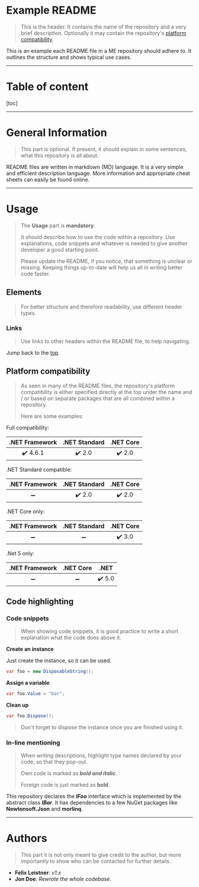 # Example README

> This is the header. It contains the name of the repository and a very brief description. Optionally it may contain the repository's [platform compatibility](#Platform-compatibility).

This is an example each README file in a ME repository should adhere to. It outlines the structure and shows typical use cases. 
___

# Table of content

[toc]
___

# General Information

> This part is optional. If present, it should explain in some sentences, what this repository is all about.

README files are written in markdown (MD) language. It is a very simple and efficient description language. More information and appropriate cheat sheets can easily be found online.

___

# Usage

> The **Usage** part is **mandatory**.
>
> It should describe how to use the code within a repository. Use explanations, code snippets and whatever is needed to give another developer a good starting point.
>
> Please update the README, if you notice, that something is unclear or missing. Keeping things up-to-date will help us all in writing better code faster.

## Elements

> For better structure and therefore readability, use different header types.

### Links

> Use links to other headers within the README file, to help navigating.

Jump back to the [top](#Example-README).

## Platform compatibility

> As seen in many of the README files, the repository's platform compatibility is either specified directly at the top under the name and / or based on separate packages that are all combined within a repository.
> 
> Here are some examples:

Full compatibility:

| .NET Framework | .NET Standard | .NET Core |
| :-: | :-: | :-: |
| :heavy_check_mark: 4.6.1 | :heavy_check_mark: 2.0 | :heavy_check_mark: 2.0 |

.NET Standard compatible:

| .NET Framework | .NET Standard | .NET Core |
| :-: | :-: | :-: |
| :heavy_minus_sign: | :heavy_check_mark: 2.0 | :heavy_check_mark: 2.0 |

.NET Core only:

| .NET Framework | .NET Standard | .NET Core |
| :-: | :-: | :-: |
| :heavy_minus_sign: | :heavy_minus_sign: | :heavy_check_mark: 3.0 |

.Net 5 only:

| .NET Framework | .NET Core | .NET |
| :-: | :-: | :-: |
| :heavy_minus_sign: | :heavy_minus_sign: | :heavy_check_mark: 5.0 |

## Code highlighting

### Code snippets

> When showing code snippets, it is good practice to write a short explanation what the code does above it. 

**Create an instance**

Just create the instance, so it can be used.
``` csharp
var foo = new DisposableString();
```

**Assign a variable**
``` csharp
var foo.Value = "bar";
```

**Clean up**
``` csharp
var foo.Dispose();
```
> Don't forget to dispose the instance once you are finished using it.


### In-line mentioning

> When writing descriptions, highlight type names declared by your code, so that they pop-out.
>
> Own code is marked as **_bold and italic_**.
>
> Foreign code is just marked as **bold**.

This repository declares the **_IFoo_** interface which is implemented by the abstract class **_IBar_**. It has dependencies to a few NuGet packages like **Newtonsoft.Json** and **morlinq**.

___

# Authors

> This part it is not only meant to give credit to the author, but more importantly to show who can be contacted for further details.

* **Felix Leistner**: _v1.x_
* **Jon Doe**: _Rewrote the whole codebase_.
